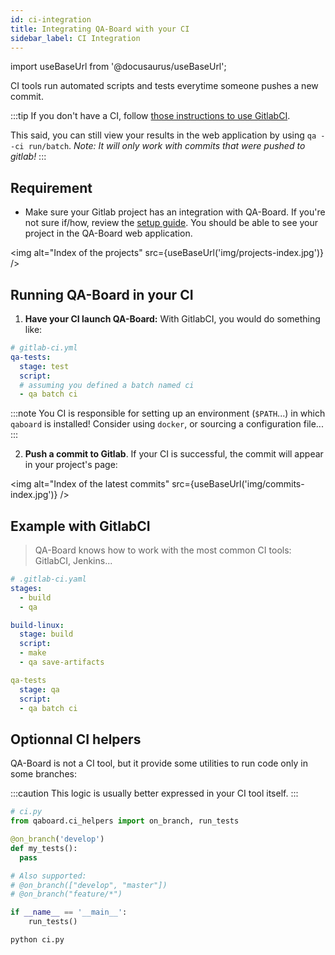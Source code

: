 ```yaml
---
id: ci-integration
title: Integrating QA-Board with your CI
sidebar_label: CI Integration
---
```

import useBaseUrl from '@docusaurus/useBaseUrl';

CI tools run automated scripts and tests everytime someone pushes a new commit.

:::tip
If you don't have a CI, follow [those instructions to use GitlabCI](https://docs.gitlab.com/ee/ci/quick_start/). 

This said, you can still view your results in the web application by using `qa --ci run/batch`. *Note: It will only work with commits that were pushed to gitlab!*
:::


## Requirement
- Make sure your Gitlab project has an integration with QA-Board. If you're not sure if/how, review the [setup guide](project-init). You should be able to see your project in the QA-Board web application.

<img alt="Index of the projects" src={useBaseUrl('img/projects-index.jpg')} />

## Running QA-Board in your CI
1. **Have your CI launch QA-Board:** With GitlabCI, you would do something like:

```yaml
# gitlab-ci.yml
qa-tests:
  stage: test
  script:
  # assuming you defined a batch named ci
  - qa batch ci
```

:::note
You CI is responsible for setting up an environment (`$PATH`...) in which `qaboard` is installed! Consider using `docker`, or sourcing a configuration file...
:::

2. **Push a commit to Gitlab**. If your CI is successful, the commit will appear in your project's page: 

<img alt="Index of the latest commits" src={useBaseUrl('img/commits-index.jpg')} />


## Example with GitlabCI
> QA-Board knows how to work with the most common CI tools: GitlabCI, Jenkins...

```yaml
# .gitlab-ci.yaml
stages:
  - build
  - qa

build-linux:
  stage: build
  script:
  - make
  - qa save-artifacts

qa-tests
  stage: qa
  script:
  - qa batch ci
```

## Optionnal CI helpers
QA-Board is not a CI tool, but it provide some utilities to run code only in some branches:

:::caution
This logic is usually better expressed in your CI tool itself.
:::

```python
# ci.py
from qaboard.ci_helpers import on_branch, run_tests

@on_branch('develop')
def my_tests():
  pass

# Also supported:
# @on_branch(["develop", "master"])
# @on_branch("feature/*")

if __name__ == '__main__':
    run_tests()
```

```bash
python ci.py
```
